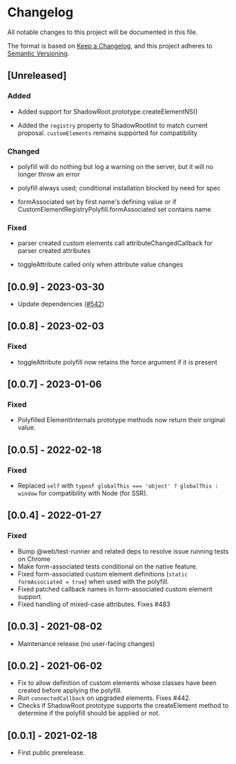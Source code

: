 # Changelog

All notable changes to this project will be documented in this file.

The format is based on [Keep a Changelog](https://keepachangelog.com/en/1.0.0/),
and this project adheres to [Semantic Versioning](https://semver.org/spec/v2.0.0.html).

<!-- ## Unreleased -->

## [Unreleased]

### Added

- Added support for ShadowRoot.prototype.createElementNS()

- Added the `registry` property to ShadowRootInit to match current proposal. `customElements`
  remains supported for compatibility

### Changed

- polyfill will do nothing but log a warning on the server, but it will no longer throw an error

- polyfill always used; conditional installation blocked by need for spec

- formAssociated set by first name's defining value or if
  CustomElementRegistryPolyfill.formAssociated set contains name

### Fixed

- parser created custom elements call attributeChangedCallback for parser
  created attributes

- toggleAttribute called only when attribute value changes

## [0.0.9] - 2023-03-30

- Update dependencies ([#542](https://github.com/webcomponents/polyfills/pull/542))

## [0.0.8] - 2023-02-03

### Fixed

- toggleAttribute polyfill now retains the force argument if it is present

## [0.0.7] - 2023-01-06

### Fixed

- Polyfilled ElementInternals prototype methods now return their original value.

## [0.0.5] - 2022-02-18

### Fixed

- Replaced `self` with `typeof globalThis === 'object' ? globalThis : window` for compatibility with Node (for SSR).

## [0.0.4] - 2022-01-27

### Fixed

- Bump @web/test-runner and related deps to resolve issue running tests on Chrome
- Make form-associated tests conditional on the native feature.
- Fixed form-associated custom element definitions (`static formAssociated = true`) when used with the polyfill.
- Fixed patched callback names in form-associated custom element support.
- Fixed handling of mixed-case attributes. Fixes #483

## [0.0.3] - 2021-08-02

- Maintenance release (no user-facing changes)

## [0.0.2] - 2021-06-02

- Fix to allow definition of custom elements whose classes have been created before applying the polyfill.
- Run `connectedCallback` on upgraded elements. Fixes #442.
- Checks if ShadowRoot prototype supports the createElement method to determine if the polyfill should be applied or not.

## [0.0.1] - 2021-02-18

- First public prerelease.

